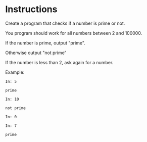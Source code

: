 # Instructions  

Create a program that checks if a number is prime or not.

You program should work for all numbers between 2 and 100000.

If the number is prime, output "prime".

Otherwise output "not prime"

If the number is less than 2, ask again for a number.

Example:

```
In: 5
```

```
prime
```

```
In: 10
```

```
not prime
```

```
In: 0
```

```
In: 7
```

```
prime
```
